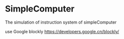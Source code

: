 # SimpleComputer
The simulation of instruction system of simpleComputer

use Google blockly
https://developers.google.cn/blockly/


